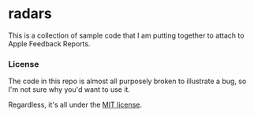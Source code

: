 # radars

This is a collection of sample code that I am putting together to attach to Apple Feedback Reports.

### License

The code in this repo is almost all purposely broken to illustrate a bug, so I'm not sure why you'd want to use it.

Regardless, it's all under the [MIT license](./LICENSE.md).